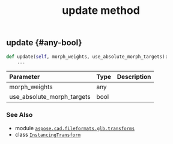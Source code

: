 ﻿---
title: update method
second_title: Aspose.CAD for Python via .NET API References
description: 
type: docs
weight: 30
url: /python-net/aspose.cad.fileformats.glb.transforms/instancingtransform/update/
is_root: false
---

## update {#any-bool}





```python
def update(self, morph_weights, use_absolute_morph_targets):
    ...
```


| Parameter | Type | Description |
| :- | :- | :- |
| morph_weights | any |  |
| use_absolute_morph_targets | bool |  |



### See Also
* module [`aspose.cad.fileformats.glb.transforms`](../../)
* class [`InstancingTransform`](/cad/python-net/aspose.cad.fileformats.glb.transforms/instancingtransform)
